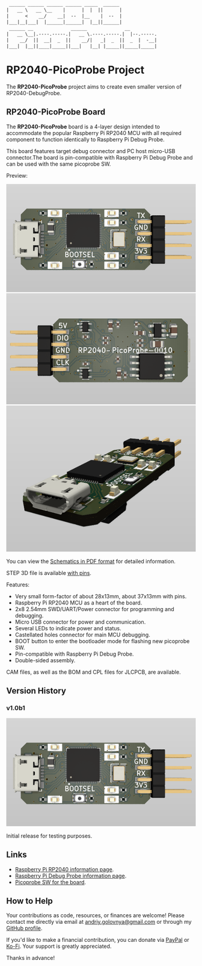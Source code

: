 ```
 ______ ______ ______ ______ _____  ______
|   __ \   __ \__    |      |  |  ||      |
|      <    __/    __|  --  |__    |  --  |
|___|__|___|  |______|______|  |__||______|
 ______ __              ______              __
|   __ \__|.----.-----.|   __ \.----.-----.|  |--.-----.
|    __/  ||  __|  _  ||    __/|   _|  _  ||  _  |  -__|
|___|  |__||____|_____||___|   |__| |_____||_____|_____|
```

# RP2040-PicoProbe Project

The **RP2040-PicoProbe** project aims to create even smaller version of RP2040-DebugProbe.

## RP2040-PicoProbe Board

The **RP2040-PicoProbe** board is a 4-layer design intended to accommodate the popular Raspberry Pi RP2040 MCU with all required component to function identically to Raspberry Pi Debug Probe.

This board features target debug connector and PC host micro-USB connector.The board is pin-compatible with Raspberry Pi Debug Probe and can be used with the same picoprobe SW.

Preview:

![RP2040-PicoProbe Front preview](img/Front.png)
![RP2040-PicoProbe Back preview](img/Back.png)
![RP2040-PicoProbe Side View preview](img/SideView.png)

You can view the [Schematics in PDF format](doc/RP2040-PicoProbe.pdf) for detailed information.

STEP 3D file is available [with pins](doc/RP2040-PicoProbe.step).

Features:

- Very small form-factor of about 28x13mm, about 37x13mm with pins.
- Raspberry Pi RP2040 MCU as a heart of the board.
- 2x8 2.54mm SWD/UART/Power connector for programming and debugging.
- Micro USB connector for power and communication.
- Several LEDs to indicate power and status.
- Castellated holes connector for main MCU debugging.
- BOOT button to enter the bootloader mode for flashing new picoprobe SW.
- Pin-compatible with Raspberry Pi Debug Probe.
- Double-sided assembly.

CAM files, as well as the BOM and CPL files for JLCPCB, are available.

## Version History

### v1.0b1

![v1.0b1 board preview](img/v1.0b1.png)

Initial release for testing purposes.

## Links

- [Raspberry Pi RP2040 information page](https://www.raspberrypi.com/documentation/microcontrollers/rp2040.html).
- [Raspberry Pi Debug Probe information page](https://www.raspberrypi.com/documentation/microcontrollers/debug-probe.html).
- [Picoprobe SW for the board](https://github.com/raspberrypi/picoprobe).

## How to Help

Your contributions as code, resources, or finances are welcome! Please contact me directly via email at andriy.golovnya@gmail.com or through my [GitHub profile](https://github.com/red-scorp).

If you'd like to make a financial contribution, you can donate via [PayPal](http://paypal.me/redscorp) or [Ko-Fi](http://ko-fi.com/redscorp). Your support is greatly appreciated.

Thanks in advance!